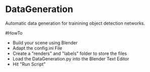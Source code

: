 # DataGeneration
Automatic data generation for trainining object detection networks. 

#HowTo
- Build your scene using Blender
- Adapt the config.ini File
- Create a "renders" and "labels" folder to store the files
- Load the DataGeneration.py into the Blender Text Editor
- Hit "Run Script"

